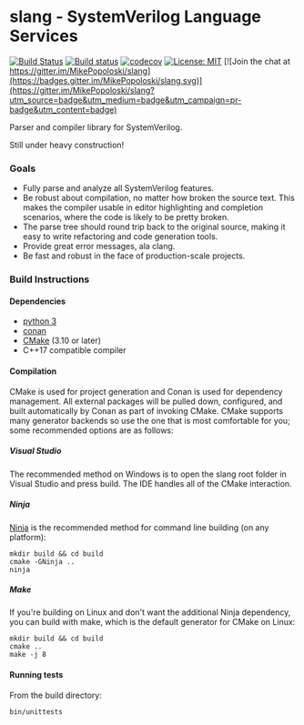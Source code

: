 slang - SystemVerilog Language Services
=======================================
[![Build Status](https://travis-ci.org/MikePopoloski/slang.svg?branch=master)](https://travis-ci.org/MikePopoloski/slang)
[![Build status](https://ci.appveyor.com/api/projects/status/n86l5nuq5nw9on0u/branch/master?svg=true)](https://ci.appveyor.com/project/MikePopoloski/slang/branch/master)
[![codecov](https://codecov.io/gh/MikePopoloski/slang/branch/master/graph/badge.svg)](https://codecov.io/gh/MikePopoloski/slang)
[![License: MIT](https://img.shields.io/badge/License-MIT-yellow.svg)](https://github.com/MikePopoloski/slang/blob/master/LICENSE) [![Join the chat at https://gitter.im/MikePopoloski/slang](https://badges.gitter.im/MikePopoloski/slang.svg)](https://gitter.im/MikePopoloski/slang?utm_source=badge&utm_medium=badge&utm_campaign=pr-badge&utm_content=badge)

Parser and compiler library for SystemVerilog.

Still under heavy construction!

### Goals
* Fully parse and analyze all SystemVerilog features.
* Be robust about compilation, no matter how broken the source text. This makes the compiler usable in editor highlighting and completion scenarios, where the code is likely to be pretty broken.
* The parse tree should round trip back to the original source, making it easy to write refactoring and code generation tools.
* Provide great error messages, ala clang.
* Be fast and robust in the face of production-scale projects.

### Build Instructions

#### Dependencies
- [python 3](https://www.python.org/)
- [conan](https://conan.io/)
- [CMake](https://cmake.org/) (3.10 or later)
- C++17 compatible compiler

#### Compilation
CMake is used for project generation and Conan is used for dependency management. All external packages will be pulled down, configured, and built automatically by Conan as part of invoking CMake. CMake supports many generator backends so use the one that is most comfortable for you; some recommended options are as follows:

##### Visual Studio
The recommended method on Windows is to open the slang root folder in Visual Studio and press build. The IDE handles all of the CMake interaction.

##### Ninja
[Ninja](https://ninja-build.org/) is the recommended method for command line building (on any platform):
```
mkdir build && cd build
cmake -GNinja ..
ninja
```

##### Make
If you're building on Linux and don't want the additional Ninja dependency, you can build with make, which is the default generator for CMake on Linux:
```
mkdir build && cd build
cmake ..
make -j 8
```

#### Running tests
From the build directory:
```
bin/unittests
```